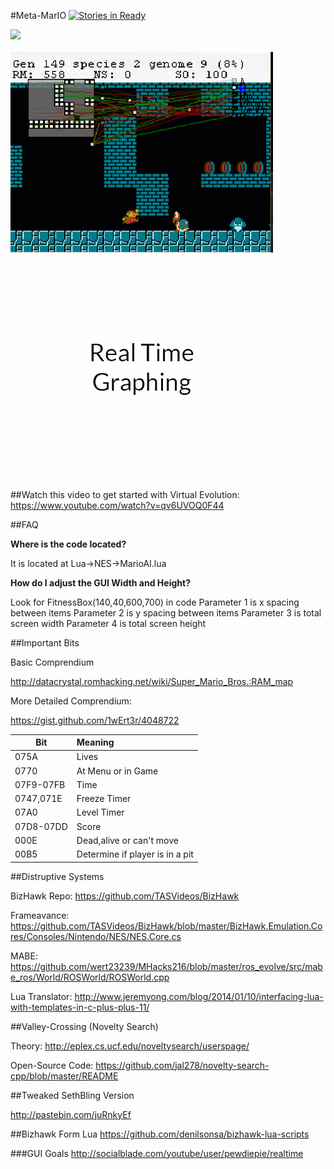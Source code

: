 #Meta-MarIO
[![Stories in Ready](https://badge.waffle.io/wert23239/Meta-MarIO.png?label=ready&title=Ready)](https://waffle.io/wert23239/Meta-MarIO)


<img src="images/ContinousPlay.gif" width="1000"/><br />
<br />
<img src="images/ContinousDeath.gif" width="420"/>
<img src="images/GraphVisualization.gif" width="420"/>




##Watch this video to get started with Virtual Evolution:
https://www.youtube.com/watch?v=qv6UVOQ0F44

##FAQ

**Where is the code located?**

It is located at Lua->NES->MarioAI.lua

**How do I adjust the GUI Width and Height?**

Look for 
FitnessBox(140,40,600,700) in code
Parameter 1 is x spacing between items
Parameter 2 is y spacing between items
Parameter 3 is total screen width
Parameter 4 is total screen height

##Important Bits

Basic Comprendium

http://datacrystal.romhacking.net/wiki/Super_Mario_Bros.:RAM_map

More Detailed Comprendium:

https://gist.github.com/1wErt3r/4048722

| Bit           | Meaning          | 
| ------------- |:-----------------| 
| 075A          |Lives             |
| 0770          |At Menu or in Game|
|07F9-07FB      |Time              | 
|0747,071E      |Freeze Timer      |  
|07A0           |Level Timer       |
|07D8-07DD      |Score             |
|000E           |Dead,alive or can't move        |
|00B5           |Determine if player is in a pit|
##Distruptive Systems

BizHawk Repo:
https://github.com/TASVideos/BizHawk

Frameavance:
https://github.com/TASVideos/BizHawk/blob/master/BizHawk.Emulation.Cores/Consoles/Nintendo/NES/NES.Core.cs

MABE:
https://github.com/wert23239/MHacks216/blob/master/ros_evolve/src/mabe_ros/World/ROSWorld/ROSWorld.cpp

Lua Translator:
http://www.jeremyong.com/blog/2014/01/10/interfacing-lua-with-templates-in-c-plus-plus-11/

##Valley-Crossing (Novelty Search)

Theory:
http://eplex.cs.ucf.edu/noveltysearch/userspage/

Open-Source Code:
https://github.com/jal278/novelty-search-cpp/blob/master/README


##Tweaked SethBling Version

http://pastebin.com/juRnkyEf

##Bizhawk Form Lua 
https://github.com/denilsonsa/bizhawk-lua-scripts

###GUI Goals
http://socialblade.com/youtube/user/pewdiepie/realtime


